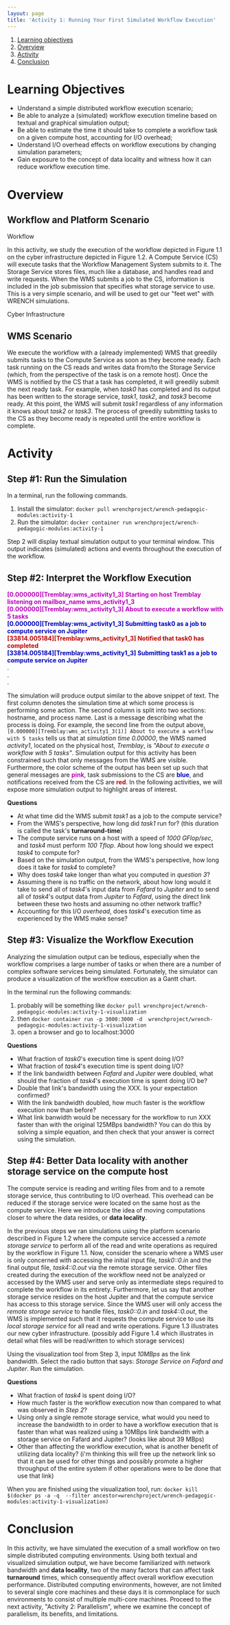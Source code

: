 ```yaml
---
layout: page
title: 'Activity 1: Running Your First Simulated Workflow Execution'
---
```


1. [Learning objectives](#learning-objectives)
2. [Overview](#overview)
3. [Activity](#activity)
4. [Conclusion](#conclusion)


# Learning Objectives

  - Understand a simple distributed workflow execution scenario;
  - Be able to analyze a (simulated) workflow execution timeline based on textual
    and graphical simulation output;
  - Be able to estimate the time it should take to complete a workflow task on a
    given compute host, accounting for I/O overhead;
  - Understand I/O overhead effects on workflow executions by changing simulation parameters;
  - Gain exposure to the concept of data locality and witness how it can reduce workflow execution time.


# Overview

## Workflow and Platform Scenario

<object class="figure" type="image/svg+xml" data="{{ site.baseurl }}/public/img/activity_1/workflow.svg">Workflow</object>

In this activity, we study the execution of the workflow depicted in Figure 1.1 on the cyber infrastructure depicted in
Figure 1.2. A Compute Service (CS) will execute tasks that the Workflow Management System
submits to it. The Storage Service stores files, much like a database, and handles read and write requests. When the WMS submits a job to the CS, information is included in the
job submission that specifies what storage service to use.
This is a very simple scenario, and will be used to get our "feet wet" with WRENCH simulations.

<object class="figure" type="image/svg+xml" data="{{ site.baseurl }}/public/img/activity_1/cyber_infrastructure.svg">Cyber Infrastructure</object>

## WMS Scenario

We execute the workflow with a (already implemented) WMS that greedily submits tasks
to the Compute Service as soon as they become ready. Each task running on the CS reads and writes data
from/to the Storage Service (which, from the perspective of the task is on a remote host).
Once the WMS is notified by the CS that a task has completed, it will greedily submit the next ready task.
For example, when *task0* has completed and its output has been written to the storage service,
*task1*, *task2*, and *task3* become ready. At this point, the WMS will submit *task1* regardless of
any information it knows about *task2* or *task3*.
The process of greedily submitting tasks to the CS as they become ready is repeated until
the entire workflow is complete.

# Activity

## Step #1: Run the Simulation

In a terminal, run the following commands.

1. Install the simulator: `docker pull wrenchproject/wrench-pedagogic-modules:activity-1`
2. Run the simulator: `docker container run wrenchproject/wrench-pedagogic-modules:activity-1`

Step 2 will display textual simulation output to your terminal window. This output indicates
(simulated) actions and events throughout the execution of the workflow.

## Step #2: Interpret the Workflow Execution

<div class="wrench-output">
<span style="font-weight:bold;color:rgb(187,0,187)">[0.000000][Tremblay:wms_activity1_3] Starting on host Tremblay listening on mailbox_name wms_activity1_3<br></span>
<span style="font-weight:bold;color:rgb(187,0,187)">[0.000000][Tremblay:wms_activity1_3] About to execute a workflow with 5 tasks<br></span>
<span style="font-weight:bold;color:rgb(0,0,187)">[0.000000][Tremblay:wms_activity1_3] Submitting task0 as a job to compute service on Jupiter<br></span>
<span style="font-weight:bold;color:rgb(187,0,0)">[33814.005184][Tremblay:wms_activity1_3] Notified that task0 has completed<br></span>
<span style="font-weight:bold;color:rgb(0,0,187)">[33814.005184][Tremblay:wms_activity1_3] Submitting task1 as a job to compute service on Jupiter<br></span>
<span>.<br></span>
<span>.<br></span>
<span>.<br></span>
</div>

The simulation will produce output similar to the above snippet of text. The first column denotes the simulation time at which some process is performing some action.
The second column is split into two sections: hostname, and process name. Last is a message describing what the process is doing. For example, the second line from the output
above, `[0.000000][Tremblay:wms_activity1_3(1)] About to execute a workflow with 5 tasks` tells us
that at *simulation time 0.00000*, the WMS named *activity1*, located on the physical host, *Tremblay*, is *"About to execute a workflow with 5 tasks"*.
Simulation output for this activity has been constrained such that only messages from the WMS are visible. Furthermore, the color scheme of the
output has been set up such that general messages are <span style="font-weight:bold;color:rgb(187,0,187)">pink</span>, task submissions to the CS are
<span style="font-weight:bold;color:rgb(0,0,187)">blue</span>, and notifications received from the CS are
<span style="font-weight:bold;color:rgb(187,0,0)">red</span>. In the following activities, we will expose more simulation output to highlight
areas of interest.

**Questions**
  - At what time did the WMS submit *task1* as a job to the compute service?
  - From the WMS's perspective, how long did *task1* run for?
    (this duration is called the task's **turnaround-time**)
  - The compute service runs on a host with a speed of *1000 GFlop/sec*, and *task4*
    must perform *100 Tflop*. About how long should we expect *task4* to compute for?
  - Based on the simulation output, from the WMS's perspective, how long does it take
    for *task4* to complete?
  - Why does *task4* take longer than what you computed in *question 3*?
  - Assuming there is no traffic on the network, about how long would it take to send all of
    *task4*'s input data from *Fafard* to *Jupiter* and to send all of *task4*'s output data
    from *Jupiter* to *Fafard*, using the direct link between these two hosts and assuming no other
    network traffic?
  - Accounting for this I/O *overhead*, does *task4*'s execution time as experienced by the WMS make sense?


## Step #3: Visualize the Workflow Execution

Analyzing the simulation output can be tedious, especially when the workflow comprises
a large number of tasks or when there are a number of complex software services being
simulated. Fortunately, the simulator can produce a visualization of the workflow execution
as a Gantt chart.

In the terminal run the following commands:
1. probably will be something like `docker pull wrenchproject/wrench-pedagogic-modules:activity-1-visualization`
2. then `docker container run -p 3000:3000 -d  wrenchproject/wrench-pedagogic-modules:activity-1-visualization`
3. open a browser and go to localhost:3000

**Questions**
  - What fraction of *task0*'s execution time is spent doing I/O?
  - What fraction of *task4*'s execution time is spent doing I/O?
  - If the link bandwidth between *Fafard* and *Jupiter* were doubled, what should
    the fraction of *task4*'s execution time is spent doing I/O be?
  - Double that link's bandwidth using the XXX. Is your expectation confirmed?
  - With the link bandwidth doubled, how much faster is the workflow execution now than before?
  - What link banwidth would be necessary for the workflow to run XXX faster
    than with the original 125MBps bandwidth? You can do this by solving a simple equation, and
     then check that your answer is correct using the simulation.

## Step #4: Better Data locality with another storage service on the compute host

The compute service is reading and writing files from and to a remote storage service, thus contributing
to I/O overhead. This overhead can be reduced if the storage service were located on the same host as
the compute service. Here we introduce the idea of moving computations closer to where the
data resides, or **data locality**.

In the previous steps we ran simulations using the platform scenario described in Figure 1.2 where the compute
service accessed a *remote storage service* to perform all of the read and write operations as required by the workflow in
Figure 1.1. Now, consider the scenario where a WMS user is only concerned with accessing the initial input file, *task0::0.in* and
the final output file, *task4::0.out* via the remote storage service. Other files created during the execution of the workflow need
not be analyzed or accessed by the WMS user and serve only as intermediate steps required to complete the workflow in its entirety.
Furthermore, let us say that another storage service resides on the host Jupiter and that the compute service has access to this
storage service. Since the WMS user will only access the *remote storage service* to handle files, *task0::0.in* and *task4::0.out*,
the WMS is implemented such that it requests the compute service to use its *local storage service* for all read and write operations.
Figure 1.3 illustrates our new cyber infrastructure. (possibly add Figure 1.4 which illustrates in detail what files will be read/written to
  which storage services)

Using the visualization tool from Step 3, input *10MBps* as the link bandwidth.
Select the radio button that says: *Storage Service on Fafard and Jupiter*. Run the simulation.

**Questions**
  - What fraction of *task4* is spent doing I/O?
  - How much faster is the workflow execution now than compared to what was observed in *Step 2*?
  - Using only a single remote storage service, what would you need to increase the bandwidth to in order to have a workflow execution that is
    faster than what was realized using a 10MBps link bandwidth with a storage service on Fafard and Jupiter? (looks like about 39 MBps)
  - Other than affecting the workflow execution, what is another benefit of utilizing data locality? (i'm thinking this will free up
    the network link so that it can be used for other things and possibly promote a higher throughput of the entire system if other
    operations were to be done that use that link)   

When you are finished using the visualization tool, run: `docker kill $(docker ps -a -q  --filter ancestor=wrenchproject/wrench-pedagogic-modules:activity-1-visualization)`

# Conclusion

In this activity, we have simulated the execution of a small workflow on two simple distributed computing environments. Using both textual and visualized simulation
output, we have become familiarized with network bandwidth and **data locality**, two of the many factors that can affect task **turnaround** times, which consequently affect
overall workflow execution performance. Distributed computing environments, however, are not limited to several single core machines and these days it is commonplace for such
environments to consist of multiple multi-core machines. Proceed to the next activity, "Activity 2: Parallelism", where we examine the concept of parallelism, its benefits,
and limitations.  
